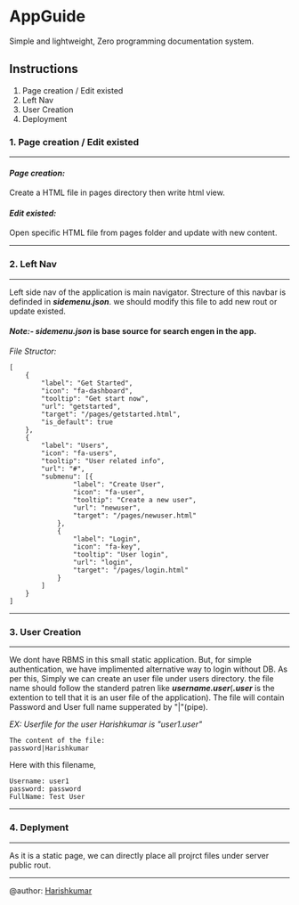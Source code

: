 # AppGuide
Simple and lightweight, Zero programming documentation system.

## Instructions
1. Page creation / Edit existed
2. Left Nav
3. User Creation
4. Deployment

### 1. Page creation / Edit existed
---
#### *Page creation:*
Create a HTML file in pages directory then write html view. 

#### *Edit existed:*
Open specific HTML file from pages folder and update with new content.

---


### 2. Left Nav
---
Left side nav of the application is main navigator. Strecture of this navbar is definded in ***sidemenu.json***. we should modify this file to add new rout or update existed.

#### *Note:-*  ***sidemenu.json*** is base source for search engen in the app.

*File Structor:*
    
    [
        {
            "label": "Get Started",
            "icon": "fa-dashboard",
            "tooltip": "Get start now",
            "url": "getstarted",
            "target": "/pages/getstarted.html",
            "is_default": true
        },
        {
            "label": "Users",
            "icon": "fa-users",
            "tooltip": "User related info",
            "url": "#",
            "submenu": [{
                    "label": "Create User",
                    "icon": "fa-user",
                    "tooltip": "Create a new user",
                    "url": "newuser",
                    "target": "/pages/newuser.html"
                },
                {
                    "label": "Login",
                    "icon": "fa-key",
                    "tooltip": "User login",
                    "url": "login",
                    "target": "/pages/login.html"
                }
            ]
        }
    ]
    
---



### 3. User Creation
---
We dont have RBMS in this small static application. But, for simple authentication, we have implimented alternative way to login without DB. As per this, Simply we can create an user file under users directory. the file name should follow the standerd patren like ***username.user***(***.user*** is the extention to tell that it is an user file of the application). The file will contain Password and User full name supperated by "|"(pipe).

*EX: Userfile for the user Harishkumar is "user1.user"*

    The content of the file: 
    password|Harishkumar

Here with this filename, 
```
Username: user1
password: password
FullName: Test User
```

---



### 4. Deplyment
---
As it is a static page, we can directly place all projrct files under server public rout. 

---
@author: [Harishkumar](https://www.linkedin.com/in/harishkumar-reddy-ch-93b85a131)
